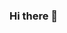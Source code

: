 ### Hi there 👋

<!--
**saisharma9/saisharma9** is a ✨ _special_ ✨ repository because its `README.md` (this file) appears on your GitHub profile.

Here are some ideas to get you started:

- 🔭 I’m currently working on Web application developemnt
- 🌱 I’m currently learning Java, database and HTML,CSS.
- 👯 I’m looking to collaborate on database generation
- 🤔 I’m looking for help with algorithms
- 💬 Ask me about OOPs
- 📫 How to reach me: email: msaisharma9@gmail.com
- 😄 Pronouns: ... him
- ⚡ Fun fact: ... Rhyming is the timinig.

